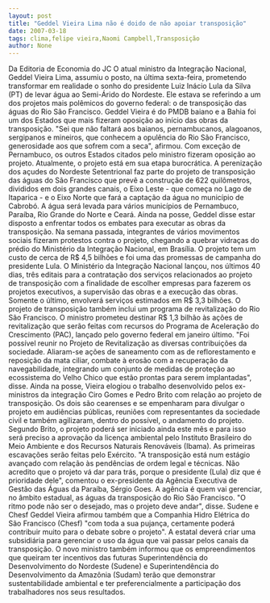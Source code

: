 ```yaml
---
layout: post
title: "Geddel Vieira Lima não é doido de não apoiar transposição"
date: 2007-03-18
tags: clima,felipe vieira,Naomi Campbell,Transposição
author: None
---
```


Da Editoria de Economia do JC
O atual ministro da Integração Nacional, Geddel Vieira Lima, assumiu o posto, na última sexta-feira, prometendo transformar em realidade o sonho do presidente Luiz Inácio Lula da Silva (PT) de levar água ao Semi-Árido do Nordeste. 
Ele estava se referindo a um dos projetos mais polêmicos do governo federal: o de transposição das águas do Rio São Francisco. 
Geddel Vieira é do PMDB baiano e a Bahia foi um dos Estados que mais fizeram oposição ao início das obras da transposição. \"Sei que não faltará aos baianos, pernambucanos, alagoanos, sergipanos e mineiros, que conhecem a opulência do Rio São Francisco, generosidade aos que sofrem com a seca\", afirmou.
Com exceção de Pernambuco, os outros Estados citados pelo ministro fizeram oposição ao projeto. Atualmente, o projeto está em sua etapa burocrática. 
A perenização dos açudes do Nordeste Setentrional faz parte do projeto de transposição das águas do São Francisco que prevê a construção de 622 quilômetros, divididos em dois grandes canais, o Eixo Leste - que começa no Lago de Itaparica - e o Eixo Norte que fará a captação da água no município de Cabrobó. 
A água será levada para vários municípios de Pernambuco, Paraíba, Rio Grande do Norte e Ceará. 
Ainda na posse, Geddel disse estar disposto a enfrentar todos os embates para executar as obras da transposição. Na semana passada, integrantes de vários movimentos sociais fizeram protestos contra o projeto, chegando a quebrar vidraças do prédio do Ministério da Integração Nacional, em Brasília. 
O projeto tem um custo de cerca de R$ 4,5 bilhões e foi uma das promessas de campanha do presidente Lula. O Ministério da Integração Nacional lançou, nos últimos 40 dias, três editais para a contratação dos serviços relacionados ao projeto de transposição com a finalidade de escolher empresas para fazerem os projetos executivos, a supervisão das obras e a execução das obras. Somente o último, envolverá serviços estimados em R$ 3,3 bilhões. 
O projeto de transposição também inclui um programa de revitalização do Rio São Francisco. O ministro prometeu destinar R$ 1,3 bilhão às ações de revitalização que serão feitas com recursos do Programa de Aceleração do Crescimento (PAC), lançado pelo governo federal em janeiro último. 
\"Foi possível reunir no Projeto de Revitalização as diversas contribuições da sociedade. Aliaram-se ações de saneamento com as de reflorestamento e reposição da mata ciliar, combate à erosão com a recuperação da navegabilidade, integrando um conjunto de medidas de proteção ao ecossistema do Velho Chico que estão prontas para serem implantadas\", disse. 
Ainda na posse, Vieira elogiou o trabalho desenvolvido pelos ex-ministros da integração Ciro Gomes e Pedro Brito com relação ao projeto de transposição. 
Os dois são cearenses e se empenharam para divulgar o projeto em audiências públicas, reuniões com representantes da sociedade civil e também agilizaram, dentro do possível, o andamento do projeto. 
Segundo Brito, o projeto poderá ser iniciado ainda este mês e para isso será preciso a aprovação da licença ambiental pelo Instituto Brasileiro do Meio Ambiente e dos Recursos Naturais Renováveis (Ibama). As primeiras escavações serão feitas pelo Exército. 
\"A transposição está num estágio avançado com relação às pendências de ordem legal e técnicas. Não acredito que o projeto vá dar para trás, porque o presidente (Lula) diz que é prioridade dele\", comentou o ex-presidente da Agência Executiva de Gestão das Águas da Paraíba, Sérgio Goes. 
A agência é quem vai gerenciar, no âmbito estadual, as águas da transposição do Rio São Francisco. \"O ritmo pode não ser o desejado, mas o projeto deve andar\", disse. 
Sudene e Chesf
Geddel Vieira afirmou também que a Companhia Hidro Elétrica do São Francisco (Chesf) \"com toda a sua pujança, certamente poderá contribuir muito para o debate sobre o projeto\". A estatal deverá criar uma subsidiária para gerenciar o uso da água que vai passar pelos canais da transposição. 
O novo ministro também informou que os empreendimentos que queiram ter incentivos das futuras Superintendência do Desenvolvimento do Nordeste (Sudene) e Superintendência do Desenvolvimento da Amazônia (Sudam) terão que demonstrar sustentabilidade ambiental e ter preferencialmente a participação dos trabalhadores nos seus resultados.  
